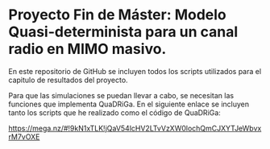 # Proyecto Fin de Máster: Modelo Quasi-determinista para un canal radio en MIMO masivo.

En este repositorio de GitHub se incluyen todos los scripts utilizados para el capitulo de resultados del proyecto.

Para que las simulaciones se puedan llevar a cabo, se necesitan las funciones que implementa QuaDRiGa. En el siguiente enlace se incluyen tanto los scripts que he realizado como el código de QuaDRiGa:

https://mega.nz/#!9kN1xTLK!jQaV54lcHV2LTvVzXW0lochQmCJXYTJeWbvxrM7vOXE
